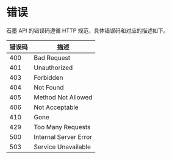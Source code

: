 # 错误

石墨 API 的错误码遵循 HTTP 规范，具体错误码和对应的描述如下。

错误码 | 描述
---------- | -------
400 | Bad Request
401 | Unauthorized
403 | Forbidden
404 | Not Found
405 | Method Not Allowed
406 | Not Acceptable
410 | Gone
429 | Too Many Requests
500 | Internal Server Error
503 | Service Unavailable
